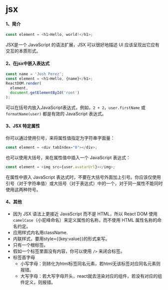 # jsx

#### 1、简介

```js
const element = <h1>Hello, world!</h1>;
```

JSX是一个 JavaScript 的语法扩展，JSX 可以很好地描述 UI 应该呈现出它应有交互的本质形式。

#### 2、在jsx中嵌入表达式

```js
const name = 'Josh Perez';
const element = <h1>Hello, {name}</h1>;
ReactDOM.render(
  element,
  document.getElementById('root')
);
```

可以在括号内放入JavaScript表达式，例如，`2 + 2`，`user.firstName` 或 `formatName(user)` 都是有效的 JavaScript 表达式。

#### 3、JSX 特定属性 

你可以通过使用引号，来将属性值指定为字符串字面量：

```js
const element = <div tabIndex="0"></div>;
```

也可以使用大括号，来在属性值中插入一个 JavaScript 表达式：

```js
const element = <img src={user.avatarUrl}></img>;
```

在属性中嵌入 JavaScript 表达式时，不要在大括号外面加上引号。你应该仅使用引号（对于字符串值）或大括号（对于表达式）中的一个，对于同一属性不能同时使用这两种符号。

#### 4、其他

- 因为 JSX 语法上更接近 JavaScript 而不是 HTML，所以 React DOM 使用 `camelCase`（小驼峰命名）来定义属性的名称，而不使用 HTML 属性名称的命名约定。
- 应用样式内名用className.
- 内联样式，要用style={{key:value}}的形式来写。
- 只有一个根标签。
- 假如一个标签里面没有内容，你可以使用 `/>` 来闭合标签。
- 标签首字母
  - 小写字母：则转化为html标签同名元素，若html无该标签对应同名元素则报错。
  - 大写字母：若大写字母开头，react就去渲染对应的组件，若没有对应的组件定义，则报错。